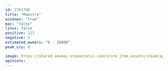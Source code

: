 ```yaml
---
id: 2701700
title: "Maestro"
windows: "true"
mac: "false"
linux: false
positive: 121
negative: 3
estimated_owners: "0 - 20000"
peak_ccu: 6

image: https://shared.akamai.steamstatic.com/store_item_assets/steam/apps/2701700/header.jpg?t=1730977293
opinions:
---
```

